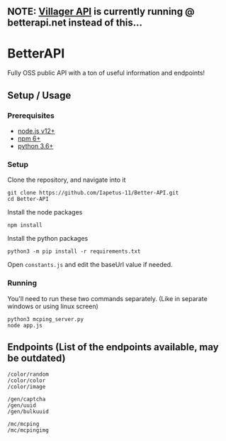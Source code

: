 ## NOTE: [Villager API](https://github.com/Villager-Dev/Villager-API) is currently running @ betterapi.net instead of this...

# BetterAPI
Fully OSS public API with a ton of useful information and endpoints!

## Setup / Usage
### Prerequisites
* [node.js v12+](https://nodejs.org/)
* [npm 6+](https://nodejs.org/)
* [python 3.6+](https://www.python.org/downloads/)

### Setup
Clone the repository, and navigate into it
```
git clone https://github.com/Iapetus-11/Better-API.git
cd Better-API
```
Install the node packages
```
npm install
```
Install the python packages
```
python3 -m pip install -r requirements.txt
```
Open `constants.js` and edit the baseUrl value if needed.

### Running
You'll need to run these two commands separately. (Like in separate windows or using linux screen)
```
python3 mcping_server.py
node app.js
```

## Endpoints (List of the endpoints available, may be outdated)
```
/color/random
/color/color
/color/image

/gen/captcha
/gen/uuid
/gen/bulkuuid

/mc/mcping
/mc/mcpingimg
```
